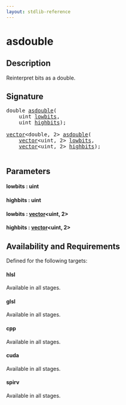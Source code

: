 ```yaml
---
layout: stdlib-reference
---
```


# asdouble

## Description

Reinterpret bits as a double.




## Signature 

<pre>
<span class="code_keyword">double</span> <a href="asdouble.html">asdouble</a>(
    <span class="code_keyword">uint</span> <a href="asdouble.html#decl-lowbits" class="code_param">lowbits</a>,
    <span class="code_keyword">uint</span> <a href="asdouble.html#decl-highbits" class="code_param">highbits</a>);

<a href="../types/vector/index.html" class="code_type">vector</a>&lt;<span class="code_keyword">double</span>, 2&gt; <a href="asdouble.html">asdouble</a>(
    <a href="../types/vector/index.html" class="code_type">vector</a>&lt;<span class="code_keyword">uint</span>, 2&gt; <a href="asdouble.html#decl-lowbits" class="code_param">lowbits</a>,
    <a href="../types/vector/index.html" class="code_type">vector</a>&lt;<span class="code_keyword">uint</span>, 2&gt; <a href="asdouble.html#decl-highbits" class="code_param">highbits</a>);

</pre>

## Parameters

####  <a id="decl-lowbits"></a>lowbits  : uint
####  <a id="decl-highbits"></a>highbits  : uint
####  <a id="decl-lowbits"></a>lowbits  : [vector](../types/vector/index)\<uint, 2\>
####  <a id="decl-highbits"></a>highbits  : [vector](../types/vector/index)\<uint, 2\>

## Availability and Requirements

Defined for the following targets:

#### hlsl
Available in all stages.

#### glsl
Available in all stages.

#### cpp
Available in all stages.

#### cuda
Available in all stages.

#### spirv
Available in all stages.



